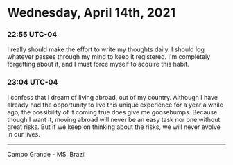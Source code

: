 # Wednesday, April 14th, 2021

### 22:55 UTC-04

I really should make the effort to write my thoughts daily. I should log whatever
passes through my mind to keep it registered. I'm completely forgetting about it,
and I must force myself to acquire this habit.

### 23:04 UTC-04

I confess that I dream of living abroad, out of my country. Although I have already
had the opportunity to live this unique experience for a year a while ago, the possibility
of it coming true does give me goosebumps. Because though I want it, moving abroad
will never be an easy task nor one without great risks. But if we keep on thinking
about the risks, we will never evolve in our
lives.

---

Campo Grande - MS, Brazil
